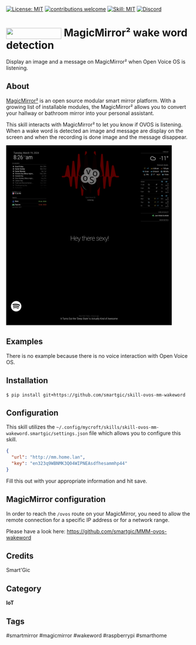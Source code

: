 [![License: MIT](https://img.shields.io/badge/License-MIT-yellow.svg)](https://opensource.org/licenses/MIT) [![contributions welcome](https://img.shields.io/badge/contributions-welcome-pink.svg?style=flat)](https://github.com/smartgic/skill-ovos-mm-wakeword/pulls) [![Skill: MIT](https://img.shields.io/badge/ovos-skill-blue)](https://openvoiceos.org) [![Discord](https://img.shields.io/discord/809074036733902888)](https://discord.gg/Vu7Wmd9j)

# <img src="docs/magicmirror.png" card_color="#0000" width="150" height="30" style="vertical-align:bottom"/> MagicMirror² wake word detection

Display an image and a message on MagicMirror² when Open Voice OS is listening.

## About

[MagicMirror²](https://magicmirror.builders/) is an open source modular smart mirror platform. With a growing list of installable modules, the MagicMirror² allows you to convert your hallway or bathroom mirror into your personal assistant.

This skill interacts with MagicMirror² to let you know if OVOS is listening. When a wake word is detected an image and message are display on the screen and when the recording is done image and the message disappear.

<img src='docs/screenshot.png' width='450'/>

## Examples

There is no example because there is no voice interaction with Open Voice OS.

## Installation

```shell
$ pip install git+https://github.com/smartgic/skill-ovos-mm-wakeword
```

## Configuration

This skill utilizes the `~/.config/mycroft/skills/skill-ovos-mm-wakeword.smartgic/settings.json` file which allows you to configure this skill.

```json
{
  "url": "http://mm.home.lan",
  "key": "en323q9WBNMK3Q04WIPNEAsdfhesammhp44"
}
```

Fill this out with your appropriate information and hit save.

## MagicMirror configuration

In order to reach the `/ovos` route on your MagicMirror, you need to allow the remote connection for a specific IP address or for a network range.

Please have a look here: https://github.com/smartgic/MMM-ovos-wakeword

## Credits

Smart'Gic

## Category

**IoT**

## Tags

#smartmirror
#magicmirror
#wakeword
#raspberrypi
#smarthome

